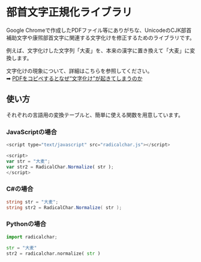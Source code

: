 # 部首文字正規化ライブラリ

Google Chromeで作成したPDFファイル等にありがちな、UnicodeのCJK部首補助文字や康煕部首文字に関連する文字化けを修正するためのライブラリです。

例えば、文字化けした文字列「大麦」を、本来の漢字に置き換えて「大麦」に変換します。

文字化けの現象について、詳細はこちらを参照してください。  
➡ [PDFをコピペするとなぜ“文字化け”が起きてしまうのか](https://logmi.jp/tech/articles/324366)

## 使い方

それぞれの言語用の変換テーブルと、簡単に使える関数を用意しています。

### JavaScriptの場合

```javascript
<script type="text/javascript" src="radicalchar.js"></script>

<script>
var str = "大麦";
var str2 = RadicalChar.Normalize( str );
</script>
```

### C#の場合

```csharp
string str = "大麦";
string str2 = RadicalChar.Normalize( str );
```

### Pythonの場合

```python
import radicalchar;

str = "大麦"
str2 = radicalchar.normalize( str )
```
